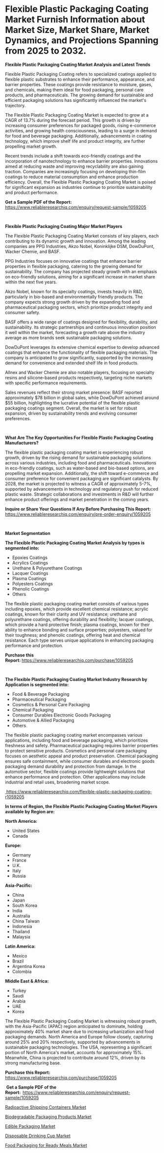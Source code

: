 <p><h1>Flexible Plastic Packaging Coating Market Furnish Information about Market Size, Market Share, Market Dynamics, and Projections Spanning from 2025 to 2032.</h1></p><p><strong>Flexible Plastic Packaging Coating Market Analysis and Latest Trends</strong></p>
<p><p>Flexible Plastic Packaging Coating refers to specialized coatings applied to flexible plastic substrates to enhance their performance, appearance, and barrier properties. These coatings provide resistance to moisture, gases, and chemicals, making them ideal for food packaging, personal care products, and pharmaceuticals. The growing demand for sustainable and efficient packaging solutions has significantly influenced the market's trajectory.</p><p>The Flexible Plastic Packaging Coating Market is expected to grow at a CAGR of 13.7% during the forecast period. This growth is driven by increasing consumer preferences for packaged goods, rising e-commerce activities, and growing health consciousness, leading to a surge in demand for food and beverage packaging. Additionally, advancements in coating technology, which improve shelf life and product integrity, are further propelling market growth.</p><p>Recent trends include a shift towards eco-friendly coatings and the incorporation of nanotechnology to enhance barrier properties. Innovations aimed at reducing waste and improving recyclability are also gaining traction. Companies are increasingly focusing on developing thin-film coatings to reduce material consumption and enhance production efficiency. Overall, the Flexible Plastic Packaging Coating Market is poised for significant expansion as industries continue to prioritize sustainability and product performance.</p></p>
<p><strong>Get a Sample PDF of the Report:&nbsp;</strong> <a href="https://www.reliableresearchiq.com/enquiry/request-sample/1059205?utm_campaign=1087&utm_medium=2&utm_source=Github&utm_content=ia&utm_term=08032025&utm_id=flexible-plastic-packaging-coating">https://www.reliableresearchiq.com/enquiry/request-sample/1059205</a></p>
<p>&nbsp;</p>
<p><strong>Flexible Plastic Packaging Coating Major Market Players</strong></p>
<p><p>The Flexible Plastic Packaging Coating Market consists of key players, each contributing to its dynamic growth and innovation. Among the leading companies are PPG Industries, Akzo Nobel, Koninklijke DSM, DowDuPont, Wacker Chemie, and BASF.</p><p>PPG Industries focuses on innovative coatings that enhance barrier properties in flexible packaging, catering to the growing demand for sustainability. The company has projected steady growth with an emphasis on eco-friendly solutions, aiming for a significant increase in market share within the next five years.</p><p>Akzo Nobel, known for its specialty coatings, invests heavily in R&D, particularly in bio-based and environmentally friendly products. The company expects strong growth driven by the expanding food and pharmaceutical packaging sectors, which prioritize product integrity and consumer safety.</p><p>BASF offers a wide range of coatings designed for flexibility, durability, and sustainability. Its strategic partnerships and continuous innovation position it well within the market, forecasting a growth rate above the industry average as more brands seek sustainable packaging solutions.</p><p>DowDuPont leverages its extensive chemical expertise to develop advanced coatings that enhance the functionality of flexible packaging materials. The company is anticipated to grow significantly, supported by the increasing demand for convenience and extended shelf life in food products.</p><p>Allnex and Wacker Chemie are also notable players, focusing on specialty resins and silicone-based products respectively, targeting niche markets with specific performance requirements. </p><p>Sales revenues reflect their strong market presence: BASF reported approximately $78 billion in global sales, while DowDuPont achieved around $55 billion, highlighting the lucrative potential of the flexible plastic packaging coatings segment. Overall, the market is set for robust expansion, driven by sustainability trends and evolving consumer preferences.</p></p>
<p>&nbsp;</p>
<p><strong>What Are The Key Opportunities For Flexible Plastic Packaging Coating Manufacturers?</strong></p>
<p><p>The flexible plastic packaging coating market is experiencing robust growth, driven by the rising demand for sustainable packaging solutions across various industries, including food and pharmaceuticals. Innovations in eco-friendly coatings, such as water-based and bio-based options, are propelling market expansion. Additionally, the shift toward e-commerce and consumer preference for convenient packaging are significant catalysts. By 2028, the market is projected to witness a CAGR of approximately 5-7%, supported by advancements in technology and regulatory push for reduced plastic waste. Strategic collaborations and investments in R&D will further enhance product offerings and market penetration in the coming years.</p></p>
<p><strong>Inquire or Share Your Questions If Any Before Purchasing This Report:</strong> <a href="https://www.reliableresearchiq.com/enquiry/pre-order-enquiry/1059205?utm_campaign=1087&utm_medium=2&utm_source=Github&utm_content=ia&utm_term=08032025&utm_id=flexible-plastic-packaging-coating">https://www.reliableresearchiq.com/enquiry/pre-order-enquiry/1059205</a></p>
<p>&nbsp;</p>
<p><strong>Market Segmentation</strong></p>
<p><strong>The Flexible Plastic Packaging Coating Market Analysis by types is segmented into:</strong></p>
<p><ul><li>Epoxies Coatings</li><li>Acrylics Coatings</li><li>Urethane & Polyurethane Coatings</li><li>Lacquer Coatings</li><li>Plasma Coatings</li><li>Polyesters Coatings</li><li>Phenolic Coatings</li><li>Others</li></ul></p>
<p><p>The flexible plastic packaging coating market consists of various types including epoxies, which provide excellent chemical resistance; acrylic coatings, known for their clarity and UV resistance; urethane and polyurethane coatings, offering durability and flexibility; lacquer coatings, which provide a hard protective finish; plasma coatings, known for their ability to enhance bonding and surface properties; polyesters, valued for their toughness; and phenolic coatings, offering heat and chemical resistance. Each type serves unique applications in enhancing packaging performance and protection.</p></p>
<p><strong>Purchase this Report:&nbsp;</strong><a href="https://www.reliableresearchiq.com/purchase/1059205?utm_campaign=1087&utm_medium=2&utm_source=Github&utm_content=ia&utm_term=08032025&utm_id=flexible-plastic-packaging-coating">https://www.reliableresearchiq.com/purchase/1059205</a></p>
<p>&nbsp;</p>
<p><strong>The Flexible Plastic Packaging Coating Market Industry Research by Application is segmented into:</strong></p>
<p><ul><li>Food & Beverage Packaging</li><li>Pharmaceutical Packaging</li><li>Cosmetics & Personal Care Packaging</li><li>Chemical Packaging</li><li>Consumer Durables Electronic Goods Packaging</li><li>Automotive & Allied Packaging</li><li>Others</li></ul></p>
<p><p>The flexible plastic packaging coating market encompasses various applications, including food and beverage packaging, which prioritizes freshness and safety. Pharmaceutical packaging requires barrier properties to protect sensitive products. Cosmetics and personal care packaging focuses on aesthetic appeal and product preservation. Chemical packaging ensures safe containment, while consumer durables and electronic goods packaging demand durability and protection from damage. In the automotive sector, flexible coatings provide lightweight solutions that enhance performance and protection. Other applications may include industrial and retail uses, broadening market scope.</p></p>
<p><a href="https://www.reliableresearchiq.com/flexible-plastic-packaging-coating-r1059205?utm_campaign=1087&utm_medium=2&utm_source=Github&utm_content=ia&utm_term=08032025&utm_id=flexible-plastic-packaging-coating">&nbsp;https://www.reliableresearchiq.com/flexible-plastic-packaging-coating-r1059205</a></p>
<p><strong>In terms of Region, the Flexible Plastic Packaging Coating Market Players available by Region are:</strong></p>
<p>
    <p> <strong> North America: </strong>
        <ul>
            <li>United States</li>
            <li>Canada</li>
        </ul>
        </p> 
    <p> <strong> Europe: </strong>
        <ul>
            <li>Germany</li>
            <li>France</li>
            <li>U.K.</li>
            <li>Italy</li>
            <li>Russia</li>
        </ul>
        </p> 
    <p> <strong> Asia-Pacific: </strong>
        <ul>
            <li>China</li>
            <li>Japan</li>
            <li>South Korea</li>
            <li>India</li>
            <li>Australia</li>
            <li>China Taiwan</li>
            <li>Indonesia</li>
            <li>Thailand</li>
            <li>Malaysia</li>
        </ul>
        </p> 
    <p> <strong> Latin America: </strong>
        <ul>
            <li>Mexico</li>
            <li>Brazil</li>
            <li>Argentina Korea</li>
            <li>Colombia</li>
        </ul>
        </p> 
    <p> <strong> Middle East & Africa: </strong>
        <ul>
            <li>Turkey</li>
            <li>Saudi</li>
            <li>Arabia</li>
            <li>UAE</li>
            <li>Korea</li>
        </ul>
    </p>
    </p>
<p><p>The Flexible Plastic Packaging Coating Market is witnessing robust growth, with the Asia-Pacific (APAC) region anticipated to dominate, holding approximately 40% market share due to increasing urbanization and food packaging demands. North America and Europe follow closely, capturing around 25% and 20% respectively, supported by advancements in sustainable packaging technologies. The USA, representing a significant portion of North America's market, accounts for approximately 15%. Meanwhile, China is projected to contribute around 12%, driven by its strong manufacturing base.</p></p>
<p><strong>Purchase this Report: </strong><a href="https://www.reliableresearchiq.com/purchase/1059205?utm_campaign=1087&utm_medium=2&utm_source=Github&utm_content=ia&utm_term=08032025&utm_id=flexible-plastic-packaging-coating">https://www.reliableresearchiq.com/purchase/1059205</a></p>
<p>&nbsp;<strong>Get a Sample PDF of the Report:&nbsp;&nbsp;</strong><a href="https://www.reliableresearchiq.com/enquiry/request-sample/1059205?utm_campaign=1087&utm_medium=2&utm_source=Github&utm_content=ia&utm_term=08032025&utm_id=flexible-plastic-packaging-coating">https://www.reliableresearchiq.com/enquiry/request-sample/1059205</a></p>
<p><strong></strong></p>
<p><p><a href="https://github.com/yuukoleuda/Market-Research-Report-List-1/blob/main/radioactive-shipping-containers-market.md?utm_campaign=1087&utm_medium=2&utm_source=Github&utm_content=ia&utm_term=08032025&utm_id=flexible-plastic-packaging-coating">Radioactive Shipping Containers Market</a></p><p><a href="https://github.com/saguegrody74/Market-Research-Report-List-1/blob/main/biodegradable-packaging-products-market.md?utm_campaign=1087&utm_medium=2&utm_source=Github&utm_content=ia&utm_term=08032025&utm_id=flexible-plastic-packaging-coating">Biodegradable Packaging Products Market</a></p><p><a href="https://github.com/fungkychiman/Market-Research-Report-List-1/blob/main/edible-packaging-market.md?utm_campaign=1087&utm_medium=2&utm_source=Github&utm_content=ia&utm_term=08032025&utm_id=flexible-plastic-packaging-coating">Edible Packaging Market</a></p><p><a href="https://github.com/marteyfito9/Market-Research-Report-List-1/blob/main/disposable-drinking-cup-market.md?utm_campaign=1087&utm_medium=2&utm_source=Github&utm_content=ia&utm_term=08032025&utm_id=flexible-plastic-packaging-coating">Disposable Drinking Cup Market</a></p><p><a href="https://github.com/tornapruttuz/Market-Research-Report-List-1/blob/main/food-packaging-for-ready-meals-market.md?utm_campaign=1087&utm_medium=2&utm_source=Github&utm_content=ia&utm_term=08032025&utm_id=flexible-plastic-packaging-coating">Food Packaging for Ready Meals Market</a></p></p>